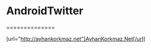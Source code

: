 <h1>AndroidTwitter</h1>
==============









[url="http://ayhankorkmaz.net"]AyhanKorkmaz.Net[/url]
